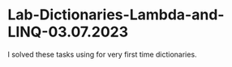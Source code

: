 # Lab-Dictionaries-Lambda-and-LINQ-03.07.2023
I solved these tasks using for very first time dictionaries.
